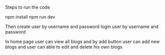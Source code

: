 Steps to run the code

npm install
npm run dev

Then create user by username and password 
login user by username and password

In home page user can view all blogs and by add button user can add new blogs and user can able to edit and delete his own blogs
